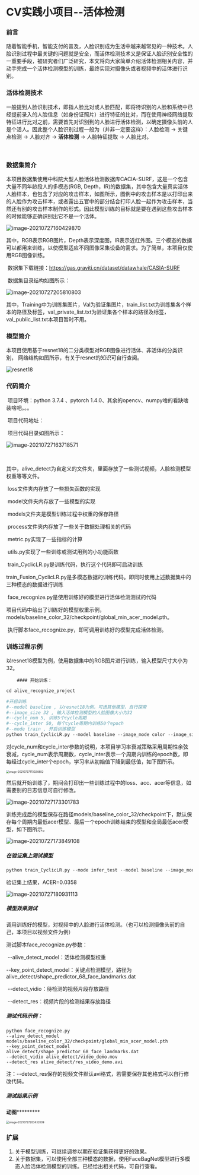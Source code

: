 # CV实践小项目--活体检测



### 前言

​    	随着智能手机，智能支付的普及，人脸识别成为生活中越来越常见的一种技术。人脸识别过程中最关键的问题就是安全，而活体检测技术又是保证人脸识别安全性的一重要手段，被研究者们广泛研究，本文将向大家简单介绍活体检测相关内容，并动手完成一个活体检测模型的训练，最终实现对摄像头或者视频中的活体进行识别。



### 活体检测技术

​		一般提到人脸识别技术，即指人脸比对或人脸匹配，即将待识别的人脸和系统中已经提前录入的人脸信息（如身份证照片）进行特征的比对，而在使用神经网络提取特征进行比对之前，需要首先对识别到的人脸进行活体检测，以确定摄像头前的人是个活人。因此整个人脸识别过程一般为（并非一定要这样）：人脸检测 -> 关键点检测 -> 人脸对齐 -> **活体检测** -> 人脸特征提取 -> 人脸比对。

​		

### 数据集简介

​		本项目数据集使用中科院大型人脸活体检测数据库CACIA-SURF，这是一个包含大量不同年龄段人的多模态(RGB, Depth，IR)的数据集，其中包含大量真实活体人脸样本，也包含了对应的攻击样本，如图所示，图例中的攻击样本是以打印出来的人脸作为攻击样本，或者露出五官中的部分结合打印人脸一起作为攻击样本，当然还有别的攻击样本制作的形式。因此模型训练的目标就是要在遇到这些攻击样本的时候能够正确识别出它不是一个活体。

![image-20210727160429870](C:\Users\Dell\AppData\Roaming\Typora\typora-user-images\image-20210727160429870.png)

​		其中，RGB表示RGB图片，Depth表示深度图，IR表示近红外图。三个模态的数据可以都用来训练，以使模型适应不同图像采集设备的需求。为了简单，本项目仅使用RGB图像训练。

​		数据集下载链接：https://gas.graviti.cn/dataset/datawhale/CASIA-SURF

​		数据集目录结构如图所示：

![image-20210727205810803](C:\Users\Dell\AppData\Roaming\Typora\typora-user-images\image-20210727205810803.png)

​		其中，Training中为训练集图片，Val为验证集图片，train_list.txt为训练集各个样本的路径及标签，val_private_list.txt为验证集各个样本的路径及标签，val_public_list.txt本项目暂时不用。



### 模型简介

​		本项目使用基于resnet18的二分类模型对RGB图像进行活体、非活体的分类识别， 网络结构如图所示，有关于resnet的知识可自行查阅。

![resnet18](C:\Users\Dell\Desktop\imgs\resnet18.png)



### 代码简介

​		项目环境：python 3.7.4 、pytorch 1.4.0、其余的opencv、numpy啥的看缺啥装啥吧。。。

​		项目代码地址：

​		项目代码目录如图所示：

![image-20210727163718571](C:\Users\Dell\AppData\Roaming\Typora\typora-user-images\image-20210727163718571.png)

​		

​		其中，alive_detect为自定义的文件夹，里面存放了一些测试视频，人脸检测模型权重等等文件。

​                    loss文件夹内存放了一些损失函数的实现

​                    model文件夹内存放了一些模型的实现

​                    models文件夹是模型训练过程中权重的保存路径

​                    process文件夹内存放了一些关于数据处理相关的代码

​                    metric.py实现了一些指标的计算

​                    utils.py实现了一些训练或测试用到的小功能函数

​                    train_CyclicLR.py是训练代码，执行这个代码即可启动训练

​                    train_Fusion_CyclicLR.py是多模态数据的训练代码。即同时使用上述数据集中的三种模态的数据进行训练

​                    face_recognize.py是使用训练好的模型进行活体检测测试的代码

​	项目代码中给出了训练好的模型权重示例，models/baseline_color_32/checkpoint/global_min_acer_model.pth。

​    执行脚本face_recognize.py，即可调用训练好的模型完成活体检测。



### 训练过程示例

​		以resnet18模型为例，使用数据集中的RGB图片进行训练，输入模型尺寸大小为32。

        #### 开始训练：

```python
cd alive_recognize_project

#开启训练
#--model baseline , 以resnet18为例，可选其他模型，自行探索
#--image_size 32 , 输入活体检测模型的人脸图像大小为32
#--cycle_num 5,	训练5个cycle周期
#--cycle_inter 50, 每个cycle周期内训练50个epoch
#--mode train , 开启训练模型
python train_CyclicLR.py --model baseline --image_mode color --image_size 32 --cycle_num 5 --cycle_inter 50 --mode train 
```

​		对cycle_num和cycle_inter参数的说明，本项目学习率衰减策略采用周期性余弦衰减，cycle_num表示周期数，cycle_inter表示一个周期内训练的epoch数，即每经过cycle_inter个epoch，学习率从初始值下降到最低值，如下图所示。

<img src="C:\Users\Dell\AppData\Roaming\Typora\typora-user-images\image-20210727173024802.png" alt="image-20210727173024802" style="zoom:50%;" />

​		然后就开始训练了，期间会打印出一些训练过程中的loss、acc、acer等信息，如需要别的日志信息可自行修改。

![image-20210727173301783](C:\Users\Dell\AppData\Roaming\Typora\typora-user-images\image-20210727173301783.png)

​		训练完成后的模型保存在路径models/baseline_color_32/checkpoint下，默认保存每个周期内最低acer模型、最后一个epoch训练结束的模型和全局最低acer模型，如下图所示。

![image-20210727173849108](C:\Users\Dell\AppData\Roaming\Typora\typora-user-images\image-20210727173849108.png)

##### 在验证集上测试模型

```python
python train_CyclicLR.py --mode infer_test --model baseline --image_mode color --image_size 32 --batch_size 8
```

验证集上结果，ACER=0.0358

![image-20210727180931113](C:\Users\Dell\AppData\Roaming\Typora\typora-user-images\image-20210727180931113.png)

##### 模型效果测试

调用训练好的模型，对视频中的人脸进行活体检测。（也可以检测摄像头前的自己，本项目以视频文件为例）

测试脚本face_recognize.py参数：

​        --alive_detect_model：活体检测模型权重

​        --key_point_detect_model：关键点检测模型，路径为alive_detect/shape_predictor_68_face_landmarks.dat

​        --detect_vidio：待检测的视频片段存放路径

​        --detect_res：视频片段的检测结果存放路径

##### 测试代码示例：

```
python face_recognize.py 
--alive_detect_model models/baseline_color_32/checkpoint/global_min_acer_model.pth 
--key_point_detect_model alive_detect/shape_predictor_68_face_landmarks.dat 
--detect_vidio alive_detect/video_demo.mov 
--detect_res alive_detect/res_video_demo.avi
```

注：--detect_res保存的视频文件默认avi格式，若需要保存其他格式可以自行修改代码。

##### 测试结果示例

​	                                                                                   	**********************************************动图*******************************************************

<img src="C:\Users\Dell\AppData\Roaming\Typora\typora-user-images\image-20210727200432809.png" alt="image-20210727200432809" style="zoom:50%;" />



### 扩展

1. 关于模型训练，可继续调参以期在验证集获得更好的效果。
2. 关于数据集，可以使用全部三种模态的数据，使用FaceBagNet模型进行多模态人脸活体检测模型的训练。已经给出相关代码，可自行查看。
